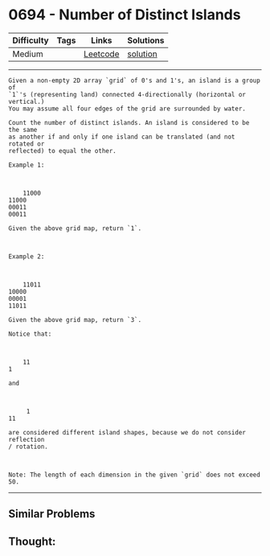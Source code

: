 # 0694 - Number of Distinct Islands

Difficulty  | Tags | Links | Solutions
----------- | ---- | ----- | -----
Medium |  | [Leetcode](https://leetcode.com/problems/number-of-distinct-islands) | [solution](https://leetcode.com/problems/number-of-distinct-islands/solution/)


-----------

```
Given a non-empty 2D array `grid` of 0's and 1's, an island is a group of
`1`'s (representing land) connected 4-directionally (horizontal or vertical.)
You may assume all four edges of the grid are surrounded by water.

Count the number of distinct islands. An island is considered to be the same
as another if and only if one island can be translated (and not rotated or
reflected) to equal the other.

Example 1:



    11000110000001100011

Given the above grid map, return `1`.



Example 2:



    11011100000000111011

Given the above grid map, return `3`.

Notice that:



    111

and



     111

are considered different island shapes, because we do not consider reflection
/ rotation.



Note: The length of each dimension in the given `grid` does not exceed 50.
```

-----------


## Similar Problems




## Thought:
